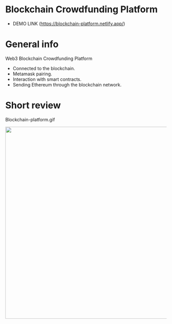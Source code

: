 # Blockchain Crowdfunding Platform

- DEMO LINK (https://blockchain-platform.netlify.app/)

# General info

Web3 Blockchain Crowdfunding Platform

- Connected to the blockchain.
- Metamask pairing.
- Interaction with smart contracts.
- Sending Ethereum through the blockchain network.

# Short review

Blockchain-platform.gif

<div style="display: flex;">
  <img src="https://github.com/mo-beridze/Blockchain-platform/blob/main/src/assets/Blockchain-platform%20-%20Google%20Chrome%202023-08-07%2017-00-50.gif" width="600">
</div>
